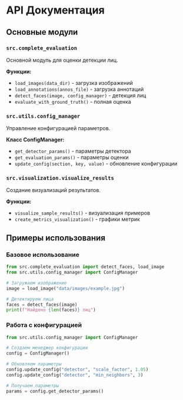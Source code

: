 # API Документация

## Основные модули

### `src.complete_evaluation`
Основной модуль для оценки детекции лиц.

**Функции:**
- `load_images(data_dir)` - загрузка изображений
- `load_annotations(annos_file)` - загрузка аннотаций
- `detect_faces(image, config_manager)` - детекция лиц
- `evaluate_with_ground_truth()` - полная оценка

### `src.utils.config_manager`
Управление конфигурацией параметров.

**Класс ConfigManager:**
- `get_detector_params()` - параметры детектора
- `get_evaluation_params()` - параметры оценки
- `update_config(section, key, value)` - обновление конфигурации

### `src.visualization.visualize_results`
Создание визуализаций результатов.

**Функции:**
- `visualize_sample_results()` - визуализация примеров
- `create_metrics_visualization()` - графики метрик

## Примеры использования

### Базовое использование
```python
from src.complete_evaluation import detect_faces, load_image
from src.utils.config_manager import ConfigManager

# Загружаем изображение
image = load_image("data/images/example.jpg")

# Детектируем лица
faces = detect_faces(image)
print(f"Найдено {len(faces)} лиц")
```

### Работа с конфигурацией
```python
from src.utils.config_manager import ConfigManager

# Создаем менеджер конфигурации
config = ConfigManager()

# Обновляем параметры
config.update_config("detector", "scale_factor", 1.05)
config.update_config("detector", "min_neighbors", 3)

# Получаем параметры
params = config.get_detector_params()
```
